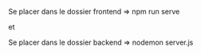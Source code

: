 Se placer dans le dossier frontend => npm run serve

et 

Se placer dans le dossier backend => nodemon server.js
